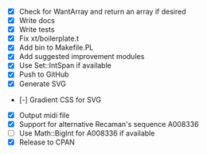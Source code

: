 - [x] Check for WantArray and return an array if desired 
- [x] Write docs
- [x] Write tests
- [x] Fix xt/boilerplate.t 
- [x] Add bin to Makefile.PL
- [x] Add suggested improvement modules
- [x] Use Set::IntSpan if available
- [x] Push to GitHub
- [x] Generate SVG
- [-] Gradient CSS for SVG
- [x] Output midi file
- [x] Support for alternative Recaman's sequence A008336
- [ ] Use Math::BigInt for A008336 if available
- [x] Release to CPAN
